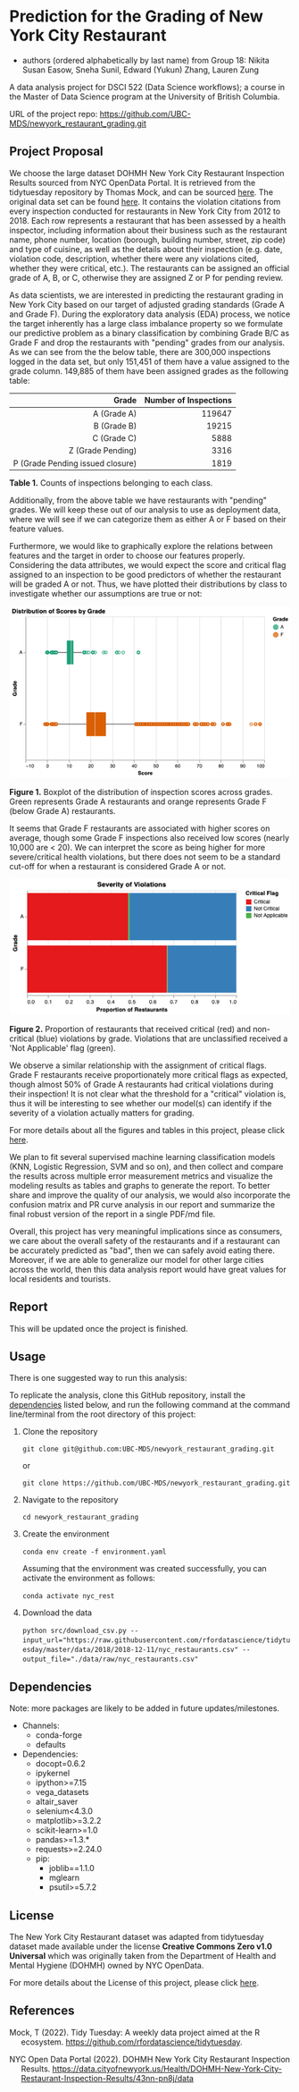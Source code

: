 # Prediction for the Grading of New York City Restaurant

  - authors (ordered alphabetically by last name) from Group 18:
    Nikita Susan Easow, Sneha Sunil, Edward (Yukun) Zhang, Lauren Zung
  

A data analysis project for DSCI 522 (Data Science workflows); a
course in the Master of Data Science program at the University of
British Columbia.

URL of the project repo: https://github.com/UBC-MDS/newyork_restaurant_grading.git

## Project Proposal

We choose the large dataset DOHMH New York City Restaurant Inspection Results sourced from 
NYC OpenData Portal. It is retrieved from the tidytuesday repository by Thomas Mock, 
and can be sourced [here](https://github.com/rfordatascience/tidytuesday/tree/master/data/2018/2018-12-1.).
The original data set can be found [here](https://data.cityofnewyork.us/Health/DOHMH-New-York-City-Restaurant-Inspection-Results/43nn-pn8j/data).
It contains the violation citations from every inspection conducted for restaurants in New York City from 2012 to 2018. 
Each row represents a restaurant that has been assessed by a health inspector, 
including information about their business such as the restaurant name, phone number, location (borough, building number, street, zip code) 
and type of cuisine, as well as the details about their inspection 
(e.g. date, violation code, description, whether there were any violations cited, whether they were critical, etc.). 
The restaurants can be assigned an official grade of A, B, or C, otherwise they are assigned Z or P for pending review.

As data scientists, we are interested in predicting the restaurant grading in New York City
based on our target of adjusted grading standards (Grade A and Grade F). During the exploratory data analysis (EDA)
process, we notice the target inherently has a large class imbalance property so we formulate our predictive problem 
as a binary classification by combining Grade B/C as Grade F and drop the restaurants with "pending" grades from our analysis.
As we can see from the the below table, there are 300,000 inspections logged in the data set, but only 151,451 of them have a value assigned to the grade column. 
149,885 of them have been assigned grades as the following table:

|Grade|Number of Inspections|
|----------:|--------------:|
|A (Grade A)|119647|
|B (Grade B)|19215|
|C (Grade C)|5888|
|Z (Grade Pending)|3316|
|P (Grade Pending issued closure)|1819|

**Table 1.** Counts of inspections belonging to each class.

Additionally, from the above table we have restaurants with "pending" grades. 
We will keep these out of our analysis to use as deployment data, where we will see if we can categorize them as either A or F based on their feature values.

Furthermore, we would like to graphically explore the relations between features and the target in order to choose our features properly. 
Considering the data attributes, we would expect the score and critical flag assigned to an inspection to be good predictors of whether the restaurant will be graded A or not. 
Thus, we have plotted their distributions by class to investigate whether our assumptions are true or not:

![score_boxplot](src/nyc_rest_eda_figures/score_boxplot.png)

**Figure 1.** Boxplot of the distribution of inspection scores across grades. Green represents Grade A restaurants and orange represents Grade F (below Grade A) restaurants.

It seems that Grade F restaurants are associated with higher scores on average, though some Grade F inspections also received low scores (nearly 10,000 are < 20). 
We can interpret the score as being higher for more severe/critical health violations, but there does not seem to be a standard cut-off for when a restaurant is considered Grade A or not.

![violation stack bar](src/nyc_rest_eda_figures/violation_stack.png)

**Figure 2.** Proportion of restaurants that received critical (red) and non-critical (blue) violations by grade. Violations that are unclassified received a 'Not Applicable' flag (green).

We observe a similar relationship with the assignment of critical flags. Grade F restaurants receive proportionately more critical flags as expected, 
though almost 50% of Grade A restaurants had critical violations during their inspection! 
It is not clear what the threshold for a "critical" violation is, thus it will be interesting to see whether our model(s) can identify if the severity of a violation actually matters for grading.

For more details about all the figures and tables in this project, please click [here](https://github.com/UBC-MDS/newyork_restaurant_grading/blob/main/src).

We plan to fit several supervised machine learning classification models (KNN, Logistic Regression, SVM and so on),
and then collect and compare the results across multiple error measurement metrics 
and visualize the modeling results as tables and graphs to generate the report. 
To better share and improve the quality of our analysis, we would also incorporate the confusion matrix and PR curve analysis in our report 
and summarize the final robust version of the report in a single PDF/md file. 

Overall, this project has very meaningful implications since as consumers, we care about the overall safety of the 
restaurants and if a restaurant can be accurately predicted as "bad", then we can safely avoid eating there.
Moreover, if we are able to generalize our model for other large cities across the world, 
then this data analysis report would have great values for local residents and tourists. 


## Report

This will be updated once the project is finished. 

## Usage

There is one suggested way to run this analysis:

To replicate the analysis, clone this GitHub repository, install the
[dependencies](##Dependencies) listed below, and run the following
command at the command line/terminal from the root directory of this
project:
1. Clone the repository
    ```
    git clone git@github.com:UBC-MDS/newyork_restaurant_grading.git
    ```
    
    or
    
    ```
    git clone https://github.com/UBC-MDS/newyork_restaurant_grading.git
    ```

2. Navigate to the repository

    ```
    cd newyork_restaurant_grading
    ```

3. Create the environment

    ```conda env create -f environment.yaml```

    Assuming that the environment was created successfully, you can activate the environment as follows:

    ```conda activate nyc_rest```

4. Download the data

    ```python src/download_csv.py --input_url="https://raw.githubusercontent.com/rfordatascience/tidytuesday/master/data/2018/2018-12-11/nyc_restaurants.csv" --output_file="./data/raw/nyc_restaurants.csv"```

 

## Dependencies

Note: more packages are likely to be added in future updates/milestones.

  - Channels:
      - conda-forge
      - defaults
  - Dependencies:
      - docopt=0.6.2
      - ipykernel
      - ipython>=7.15
      - vega_datasets
      - altair_saver
      - selenium<4.3.0
      - matplotlib>=3.2.2
      - scikit-learn>=1.0
      - pandas>=1.3.*
      - requests>=2.24.0
      - pip:
        - joblib==1.1.0
        - mglearn
        - psutil>=5.7.2


## License

The New York City Restaurant dataset was adapted from tidytuesday dataset
made available under the license **Creative Commons Zero v1.0 Universal** 
which was originally taken from the Department of Health and Mental Hygiene (DOHMH)
owned by NYC OpenData.

For more details about the License of this project, please click [here](https://github.com/UBC-MDS/newyork_restaurant_grading/blob/main/LICENSE).

## References

<div id="refs" class="references hanging-indent">

<div id="ref-Dua2019">

Mock, T (2022). Tidy Tuesday: A weekly data project aimed at the R ecosystem. https://github.com/rfordatascience/tidytuesday.

</div>

<div id="ref-Streetetal">

NYC Open Data Portal (2022). DOHMH New York City Restaurant Inspection Results.
https://data.cityofnewyork.us/Health/DOHMH-New-York-City-Restaurant-Inspection-Results/43nn-pn8j/data

</div>

</div>
